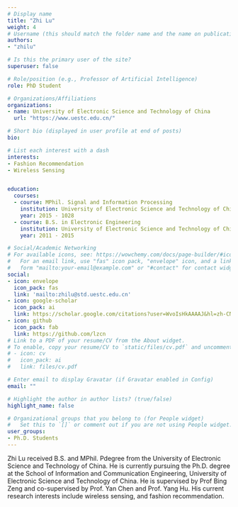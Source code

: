 ```yaml
---
# Display name
title: "Zhi Lu"
weight: 4
# Username (this should match the folder name and the name on publications)
authors:
- "zhilu"

# Is this the primary user of the site?
superuser: false

# Role/position (e.g., Professor of Artificial Intelligence)
role: PhD Student

# Organizations/Affiliations
organizations:
- name: University of Electronic Science and Technology of China
  url: "https://www.uestc.edu.cn/"

# Short bio (displayed in user profile at end of posts)
bio:

# List each interest with a dash
interests:
- Fashion Recommendation
- Wireless Sensing


education:
  courses:
  - course: MPhil. Signal and Information Processing 
    institution: University of Electronic Science and Technology of China
    year: 2015 - 1028
  - course: B.S. in Electronic Engineering
    institution: University of Electronic Science and Technology of China
    year: 2011 - 2015

# Social/Academic Networking
# For available icons, see: https://wowchemy.com/docs/page-builder/#icons
#   For an email link, use "fas" icon pack, "envelope" icon, and a link in the
#   form "mailto:your-email@example.com" or "#contact" for contact widget.
social:
- icon: envelope
  icon_pack: fas
  link: 'mailto:zhilu@std.uestc.edu.cn'
- icon: google-scholar
  icon_pack: ai
  link: https://scholar.google.com/citations?user=WvoIsHkAAAAJ&hl=zh-CN
- icon: github
  icon_pack: fab
  link: https://github.com/lzcn
# Link to a PDF of your resume/CV from the About widget.
# To enable, copy your resume/CV to `static/files/cv.pdf` and uncomment the lines below.
# - icon: cv
#   icon_pack: ai
#   link: files/cv.pdf

# Enter email to display Gravatar (if Gravatar enabled in Config)
email: ""

# Highlight the author in author lists? (true/false)
highlight_name: false

# Organizational groups that you belong to (for People widget)
#   Set this to `[]` or comment out if you are not using People widget.
user_groups:
- Ph.D. Students
---
```


Zhi Lu received B.S. and MPhil. Pdegree from the University of Electronic Science and Technology of China. He is currently pursuing the Ph.D. degree at the School of Information and Communication Engineering, University of Electronic Science and Technology of China. He is supervised by Prof Bing Zeng and co-supervised by Prof. Yan Chen and Prof. Yang Hu. His current research interests include wireless sensing, and fashion recommendation.